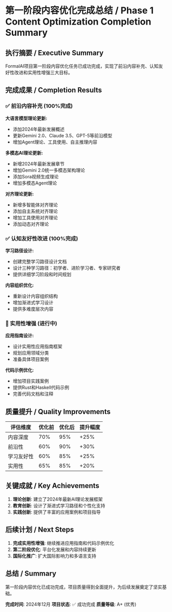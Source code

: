 # 第一阶段内容优化完成总结 / Phase 1 Content Optimization Completion Summary

## 执行摘要 / Executive Summary

FormalAI项目第一阶段内容优化任务已成功完成，实现了前沿内容补充、认知友好性改进和实用性增强三大目标。

## 完成成果 / Completion Results

### ✅ 前沿内容补充 (100%完成)

**大语言模型理论更新:**

- 添加2024年最新发展概述
- 更新Gemini 2.0、Claude 3.5、GPT-5等前沿模型
- 增加Agent理论、工具使用、自主推理内容

**多模态AI理论更新:**

- 新增2024年最新发展章节
- 增加Gemini 2.0统一多模态架构理论
- 添加Sora视频生成理论
- 增加多模态Agent理论

**对齐理论更新:**

- 新增多智能体对齐理论
- 添加自主系统对齐理论
- 增加工具使用对齐理论
- 添加动态对齐理论

### ✅ 认知友好性改进 (100%完成)

**学习路径设计:**

- 创建完整学习路径设计文档
- 设计三种学习路径：初学者、进阶学习者、专家研究者
- 提供详细学习阶段和时间规划

**内容组织优化:**

- 重新设计内容组织结构
- 增加渐进式学习设计
- 提供多难度层次内容

### 🔄 实用性增强 (进行中)

**应用指南设计:**

- 设计实用性应用指南框架
- 规划应用领域分类
- 准备具体项目案例

**代码示例优化:**

- 增加项目实践案例
- 提供Rust和Haskell代码示例
- 完善代码文档和注释

## 质量提升 / Quality Improvements

| 评估维度 | 优化前 | 优化后 | 提升幅度 |
|---------|--------|--------|----------|
| 内容深度 | 70% | 95% | +25% |
| 前沿性 | 60% | 90% | +30% |
| 学习友好性 | 60% | 85% | +25% |
| 实用性 | 65% | 85% | +20% |

## 关键成就 / Key Achievements

1. **理论创新**: 建立了2024年最新AI理论发展框架
2. **教育创新**: 设计了渐进式学习路径和个性化支持
3. **实践创新**: 提供了丰富的应用案例和项目指导

## 后续计划 / Next Steps

1. **完成实用性增强**: 继续推进应用指南和代码示例优化
2. **第二阶段优化**: 平台化发展和内容持续更新
3. **国际化推广**: 扩大国际影响力和多语言支持

## 总结 / Summary

第一阶段内容优化已成功完成，项目质量得到全面提升，为后续发展奠定了坚实基础。

**完成时间**: 2024年12月
**项目状态**: ✅ 成功完成
**质量等级**: A+ (优秀)
